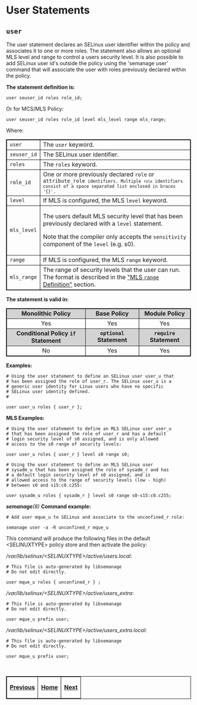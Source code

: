 # User Statements

## `user`

The user statement declares an SELinux user identifier within the policy
and associates it to one or more roles. The statement also allows an
optional MLS level and range to control a users security level. It is
also possible to add SELinux user id's outside the policy using the
'semanage user' command that will associate the user with roles
previously declared within the policy.

**The statement definition is:**

`user seuser_id roles role_id;`

Or for MCS/MLS Policy:

`user seuser_id roles role_id level mls_level range mls_range;`


Where:

<table>
<tbody>
<tr>
<td><code>user</code></td>
<td>The <code>user</code> keyword.</td>
</tr>
<tr>
<td><code>seuser_id</code></td>
<td>The SELinux user identifier.</td>
</tr>
<tr>
<td><code>roles</code></td>
<td>The <code>roles</code> keyword.</td>
</tr>
<tr>
<td><code>role_id</code></td>
<td>One or more previously declared <code>role</code> or <code>attribute_role<code> identifiers. Multiple <code>role</code> identifiers consist of a space separated list enclosed in braces '{}'.</td>
</tr>
<tr>
<td><code>level</code></td>
<td>If MLS is configured, the MLS <code>level</code> keyword.</td>
</tr>
<tr>
<td><code>mls_level</code></td>
<td><p>The users default MLS security level that has been previously declared with a <code>level</code> statement</em></em>.</p>
<p>Note that the compiler only accepts the <code>sensitivity</code> component of the <code>level</code> (e.g. s0).</p></td>
</tr>
<tr>
<td><code>range</code></td>
<td>If MLS is configured, the MLS <code>range</code> keyword.</td>
</tr>
<tr>
<td><code>mls_range</code></td>
<td>The range of security levels that the user can run. The format is described in the <a href="mls_statements.md#mls-range-definition">"MLS <code>range</code> Definition"</a> section.</td>
</tr>
</tbody>
</table>

**The statement is valid in:**

<table style="text-align:center">
<tbody>
<tr style="background-color:#D3D3D3;">
<td><strong>Monolithic Policy</strong></td>
<td><strong>Base Policy</strong></td>
<td><strong>Module Policy</strong></td>
</tr>
<tr>
<td>Yes</td>
<td>Yes</td>
<td>Yes</td>
</tr>
<tr style="background-color:#D3D3D3;">
<td><strong>Conditional Policy <code>if</code> Statement</strong></td>
<td><strong><code>optional</code> Statement</strong></td>
<td><strong><code>require</code> Statement</strong></td>
</tr>
<tr>
<td>No</td>
<td>Yes</td>
<td>Yes</td>
</tr>
</tbody>
</table>

**Examples:**

```
# Using the user statement to define an SELinux user user_u that
# has been assigned the role of user_r. The SELinux user_u is a
# generic user identity for Linux users who have no specific
# SELinux user identity defined.
#

user user_u roles { user_r };
```

**MLS Examples:**

```
# Using the user statement to define an MLS SELinux user user_u
# that has been assigned the role of user_r and has a default
# login security level of s0 assigned, and is only allowed
# access to the s0 range of security levels:

user user_u roles { user_r } level s0 range s0;
```

```
# Using the user statement to define an MLS SELinux user
# sysadm_u that has been assigned the role of sysadm_r and has
# a default login security level of s0 assigned, and is
# allowed access to the range of security levels (low - high)
# between s0 and s15:c0.c255:

user sysadm_u roles { sysadm_r } level s0 range s0-s15:c0.c255;
```

***semanage**(8)* **Command example:**

```
# Add user mque_u to SELinux and associate to the unconfined_r role:

semanage user -a -R unconfined_r mque_u
```

This command will produce the following files in the default
&lt;SELINUXTYPE&gt; policy store and then activate the policy:

*/var/lib/selinux/&lt;SELINUXTYPE&gt;/active/users.local*:

```
# This file is auto-generated by libsemanage
# Do not edit directly.

user mque_u roles { unconfined_r } ;
```

*/var/lib/selinux/&lt;SELINUXTYPE&gt;/active/users_extra*:

```
# This file is auto-generated by libsemanage
# Do not edit directly.

user mque_u prefix user;
```

*/var/lib/selinux/&lt;SELINUXTYPE&gt;/active/users_extra.local*:

```
# This file is auto-generated by libsemanage
# Do not edit directly.

user mque_u prefix user;
```

<br>

<!-- %CUTHERE% -->

<table>
<tbody>
<td><center>
<p><a href="default_rules.md#default-object-rules" title="Default Rules"> <strong>Previous</strong></a></p>
</center></td>
<td><center>
<p><a href="README.md#the-selinux-notebook" title="The SELinux Notebook"> <strong>Home</strong></a></p>
</center></td>
<td><center>
<p><a href="role_statements.md#role-statements" title="Role Statements"> <strong>Next</strong></a></p>
</center></td>
</tbody>
</table>

<head>
    <style>table { border-collapse: collapse; }
    table, td, th { border: 1px solid black; }
    </style>
</head>
